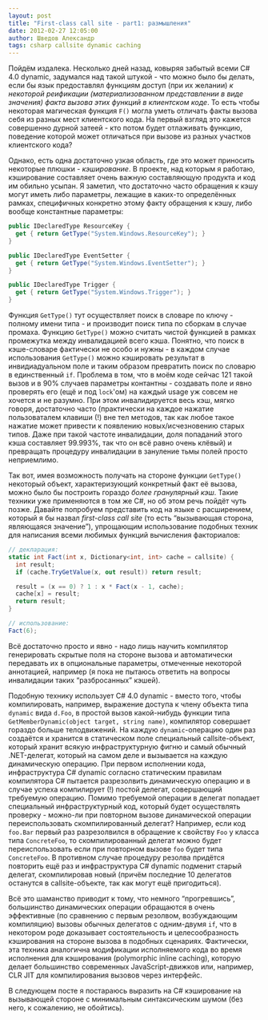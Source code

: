 ```yaml
---
layout: post
title: "First-class call site - part1: размышления"
date: 2012-02-27 12:05:00
author: Шведов Александр
tags: csharp callsite dynamic caching
---
```

Пойдём издалека. Несколько дней назад, ковыряя забытый всеми C# 4.0 dynamic, задумался над такой штукой - что можно было бы делать, если бы язык предоставлял функциям доступ (при их желании) *к некоторой реификации (материализованном представлении в виде значения) факта вызова этих функций в клиентском коде*. То есть чтобы некоторая магическая функция `F()` могла уметь отличать факты вызова себя из разных мест клиентского кода. На первый взгляд это кажется совершенно дурной затеей - кто потом будет отлаживать функцию, поведение которой может отличаться при вызове из разных участков клиентского кода?

Однако, есть одна достаточно узкая область, где это может приносить некоторые плюшки - *кэширование*. В проекте, над которым я работаю, кэширование составляет очень важную составляющую продукта и код им обильно усыпан. Я заметил, что достаточно часто обращения к кэшу могут иметь либо параметры, лежащие в каких-то определённых рамках, специфичных конкретно этому факту обращения к кэшу, либо вообще константные параметры:

```c#
public IDeclaredType ResourceKey {
  get { return GetType("System.Windows.ResourceKey"); }
}

public IDeclaredType EventSetter {
  get { return GetType("System.Windows.EventSetter"); }
}

public IDeclaredType Trigger {
  get { return GetType("System.Windows.Trigger"); }
}
```

Функция `GetType()` тут осуществляет поиск в словаре по ключу - полному имени типа - и производит поиск типа по сборкам в случае промаха. Функцию `GetType()` можно считать чистой функцией в рамках промежутка между инвалидацией всего кэша. Понятно, что поиск в кэше-словаре фактически не особо и нужны - в каждом случае использования `GetType()` можно кэшировать результат в инвидиадуальном поле и таким образом превратить поиск по словарю в единственный `if`. Проблема в том, что в моём коде сейчас 121 такой вызов и в 90% случаев параметры контантны - создавать поле и явно проверять его (ещё и под `lock`'ом) на каждый usage уж совсем не хочется и не разумно. При этом инвалидируется весь кэш, мягко говоря, достаточно часто (практически на каждое нажатие пользоваталем клавиши (!) вне тел методов, так как любое такое нажатие может привести к появлению новых/исчезновению старых типов. Даже при такой частоте инвалидации, доля попаданий этого кэша составляет 99.993%, так что он всё равно очень клёвый) и превращать процедуру инвалидации в зануление тьмы полей просто неприемлимо.

Так вот, имея возможность получать на стороне функции `GetType()` некоторый объект, характеризующий конкретный факт её вызова, можно было бы построить гораздо *более гранулярный кэш*. Такие техники уже применяются в том же C#, но об этом речь пойдёт чуть позже. Давайте попробуем представить код на языке с расширением, который я бы назвал *first-class call site* (то есть “вызывающая сторона, являющаяся значение”), упрощающим использование подобных техник для написания всеми любимых функций вычисления факториалов:

```c#
// декларация:
static int Fact(int x, Dictionary<int, int> cache = callsite) {
  int result;
  if (cache.TryGetValue(x, out result)) return result;

  result = (x == 0) ? 1 : x * Fact(x - 1, cache);
  cache[x] = result;
  return result;
}

// использование:
Fact(6);

```

Всё достаточно просто и явно - надо лишь научить компилятор генерировать скрытые поля на стороне вызова и автоматически передавать их в опциональные параметры, отмеченные некоторой аннотацией, например (я пока не пытаюсь ответить на вопросы инвалидации таких “разбросанных” кэшей).

Подобную технику использует C# 4.0 dynamic - вместо того, чтобы компилировать, например, выражение доступа к члену объекта типа `dynamic` вида `d.Foo`, в простой вызов какой-нибудь функции типа `GetMemberDynamic(object target, string name)`, компилятор совершает гораздо больше телодвижений. На каждую `dynamic`-операцию один раз создаётся и хранится в статическом поле специальный callsite-объект, который хранит всякую инфраструктурную фигню и самый обычный .NET-делегат, который на самом деле и вызывается на каждую динамическую операцию. При первом исполнении кода, инфраструктура C# dynamic согласно статическим правилам компилятора C# пытается разрезолвить динамическую операцию и в случае успеха компилирует (!) постой делегат, совершающий требуемую операцию. Помимо требуемой операции в делегат попадает специальный инфраструктурный код, который будет осуществлять проверку - можно-ли при повторном вызове динамической операции переиспользовать скомпилированный делегат? Например, если код `foo.Bar` первый раз разрезолвился в обращение к свойству `Foo` у класса типа `ConcreteFoo`, то скомпилированный делегат можно будет переиспользовать если при повторном вызове `foo` будет типа `ConcreteFoo`. В противном случае процедуру резолва придётся повторить ещё раз и инфраструктура C# dynamic подменит старый делегат, скомпилировав новый (причём последние 10 делегатов останутся в callsite-объекте, так как могут ещё пригодиться).

Всё это шаманство приводит к тому, что немного “прогревшись”, большинство динамических операции обращаются в очень эффективные (по сравнению с первым резолвом, возбуждающим компиляцию) вызовы обычных делегатов с одним-двумя `if`, что в некотором роде доказывает состоятельность и целесообразность кэширования на стороне вызова в подобных сценариях. Фактически, эта техника аналогична модификации исполняемого кода во время исполнения для кэширования (polymorphic inline caching), которую делает большинство современных JavaScript-движков или, например, CLR JIT для компилирования вызовов через интерфейс.

В следующем посте я постараюсь выразить на C# кэширование на вызывающей стороне с минимальным синтаксическим шумом (без него, к сожалению, не обойтись).